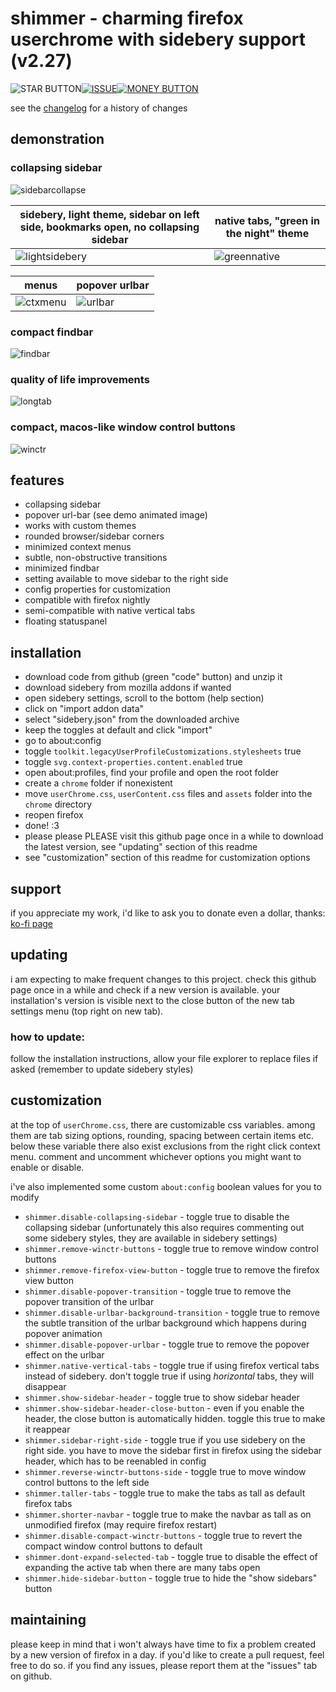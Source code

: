 # shimmer - charming firefox userchrome with sidebery support (v2.27)
![STAR BUTTON](https://github.com/user-attachments/assets/227bfd9e-ce3a-4d76-b8b7-24ad55dc128a)[![ISSUE](https://github.com/user-attachments/assets/648d41c3-4812-47fd-9696-38d76a2a0a5a)](https://github.com/nuclearcodecat/shimmer/issues)[![MONEY BUTTON](https://github.com/user-attachments/assets/18d7f816-f784-46b2-97b1-89173f68e227)](https://ko-fi.com/nuclearcodecat)

see the [changelog](CHANGELOG.md) for a history of changes

## demonstration

### collapsing sidebar
![sidebarcollapse](https://github.com/user-attachments/assets/be8cb062-19f6-40b5-b26d-6a4fe8ceff7b)

| sidebery, light theme, sidebar on left side, bookmarks open, no collapsing sidebar                | native tabs, "green in the night" theme                                                                      |
|---------------------------------------------------------------------------------------------------|--------------------------------------------------------------------------------------------------------------|
| ![lightsidebery](https://github.com/user-attachments/assets/dd26f273-438e-42be-b77a-5d0df96b70bf) | ![greennative](https://github.com/user-attachments/assets/a60e6432-c919-4766-8353-609f1296315d)              |


| menus                                                                                       | popover urlbar                                                                             |
|---------------------------------------------------------------------------------------------|--------------------------------------------------------------------------------------------|
| ![ctxmenu](https://github.com/user-attachments/assets/7da9bdff-d247-4680-ad20-70d12c886272) | ![urlbar](https://github.com/user-attachments/assets/8b328ecf-0297-4e8c-8cb6-8826040c7916) |

### compact findbar
![findbar](https://github.com/user-attachments/assets/198c5ec8-6e59-46fb-8624-0baa90506c86)

### quality of life improvements
![longtab](https://github.com/user-attachments/assets/6ab029f9-1b67-4545-a898-bd680bd40000)

### compact, macos-like window control buttons
![winctr](https://github.com/user-attachments/assets/934849bd-19ba-4617-8bfe-f5b41508a872)

## features
 - collapsing sidebar
 - popover url-bar (see demo animated image)
 - works with custom themes
 - rounded browser/sidebar corners
 - minimized context menus
 - subtle, non-obstructive transitions
 - minimized findbar
 - setting available to move sidebar to the right side
 - config properties for customization
 - compatible with firefox nightly
 - semi-compatible with native vertical tabs
 - floating statuspanel

## installation
 - download code from github (green "code" button) and unzip it
 - download sidebery from mozilla addons if wanted
 - open sidebery settings, scroll to the bottom (help section)
 - click on "import addon data"
 - select "sidebery.json" from the downloaded archive
 - keep the toggles at default and click "import"
 - go to about:config
 - toggle `toolkit.legacyUserProfileCustomizations.stylesheets` true
 - toggle `svg.context-properties.content.enabled` true
 - open about:profiles, find your profile and open the root folder
 - create a `chrome` folder if nonexistent
 - move `userChrome.css`, `userContent.css` files and `assets` folder into the `chrome` directory
 - reopen firefox
 - done! :3
 - please please PLEASE visit this github page once in a while to download the latest version, see "updating" section of this readme
 - see "customization" section of this readme for customization options

## support
 if you appreciate my work, i'd like to ask you to donate even a dollar, thanks: [ko-fi page](https://ko-fi.com/nuclearcodecat)

## updating
 i am expecting to make frequent changes to this project. check this github page once in a while and check if a new version is available. your installation's version is visible next to the close button of the new tab settings menu (top right on new tab).
### how to update:
 follow the installation instructions, allow your file explorer to replace files if asked (remember to update sidebery styles)

## customization
 at the top of `userChrome.css`, there are customizable css variables. among them are tab sizing options, rounding, spacing between certain items etc. below these variable there also exist exclusions from the right click context menu. comment and uncomment whichever options you might want to enable or disable.
 
 i've also implemented some custom `about:config` boolean values for you to modify
 - `shimmer.disable-collapsing-sidebar` - toggle true to disable the collapsing sidebar (unfortunately this also requires commenting out some sidebery styles, they are available in sidebery settings)
 - `shimmer.remove-winctr-buttons` - toggle true to remove window control buttons
 - `shimmer.remove-firefox-view-button` - toggle true to remove the firefox view button
 - `shimmer.disable-popover-transition` - toggle true to remove the popover transition of the urlbar
 - `shimmer.disable-urlbar-background-transition` - toggle true to remove the subtle transition of the urlbar background which happens during popover animation
 - `shimmer.disable-popover-urlbar` - toggle true to remove the popover effect on the urlbar
 - `shimmer.native-vertical-tabs` - toggle true if using firefox vertical tabs instead of sidebery. don't toggle true if using *horizontal* tabs, they will disappear
 - `shimmer.show-sidebar-header` - toggle true to show sidebar header
 - `shimmer.show-sidebar-header-close-button` - even if you enable the header, the close button is automatically hidden. toggle this true to make it reappear
 - `shimmer.sidebar-right-side` - toggle true if you use sidebery on the right side. you have to move the sidebar first in firefox using the sidebar header, which has to be reenabled in config
 - `shimmer.reverse-winctr-buttons-side` - toggle true to move window control buttons to the left side
 - `shimmer.taller-tabs` - toggle true to make the tabs as tall as default firefox tabs
 - `shimmer.shorter-navbar` - toggle true to make the navbar as tall as on unmodified firefox (may require firefox restart)
 - `shimmer.disable-compact-winctr-buttons` - toggle true to revert the compact window control buttons to default
 - `shimmer.dont-expand-selected-tab` - toggle true to disable the effect of expanding the active tab when there are many tabs open
 - `shimmer.hide-sidebar-button` - toggle true to hide the "show sidebars" button

## maintaining
 please keep in mind that i won't always have time to fix a problem created by a new version of firefox in a day. if you'd like to create a pull request, feel free to do so. if you find any issues, please report them at the "issues" tab on github.

